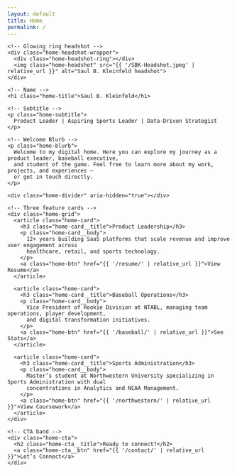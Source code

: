 ```yaml
---
layout: default
title: Home
permalink: /
---
```


<section class="home-hero">
  <div class="home-hero__inner">

    <!-- Glowing ring headshot -->
    <div class="home-headshot-wrapper">
      <div class="home-headshot-ring"></div>
      <img class="home-headshot" src="{{ '/SBK-Headshot.jpeg' | relative_url }}" alt="Saul B. Kleinfeld headshot">
    </div>

    <!-- Name -->
    <h1 class="home-title">Saul B. Kleinfeld</h1>

    <!-- Subtitle -->
    <p class="home-subtitle">
      Product Leader | Aspiring Sports Leader | Data-Driven Strategist
    </p>

    <!-- Welcome Blurb -->
    <p class="home-blurb">
      Welcome to my digital home. Here you can explore my journey as a product leader, baseball executive,
      and student of the game. Feel free to learn more about my work, projects, and experiences —
      or get in touch directly.
    </p>

    <div class="home-divider" aria-hidden="true"></div>

    <!-- Three feature cards -->
    <div class="home-grid">
      <article class="home-card">
        <h3 class="home-card__title">Product Leadership</h3>
        <p class="home-card__body">
          12+ years building SaaS platforms that scale revenue and improve user engagement across
          healthcare, retail, and sports technology.
        </p>
        <a class="home-btn" href="{{ '/resume/' | relative_url }}">View Resume</a>
      </article>

      <article class="home-card">
        <h3 class="home-card__title">Baseball Operations</h3>
        <p class="home-card__body">
          Vice President of Rookie Division at NTABL, managing team operations, player development,
          and digital transformation initiatives.
        </p>
        <a class="home-btn" href="{{ '/baseball/' | relative_url }}">See Stats</a>
      </article>

      <article class="home-card">
        <h3 class="home-card__title">Sports Administration</h3>
        <p class="home-card__body">
          Master’s student at Northwestern University specializing in Sports Administration with dual
          concentrations in Analytics and NCAA Management.
        </p>
        <a class="home-btn" href="{{ '/northwestern/' | relative_url }}">View Coursework</a>
      </article>
    </div>

    <!-- CTA band -->
    <div class="home-cta">
      <h2 class="home-cta__title">Ready to connect?</h2>
      <a class="home-cta__btn" href="{{ '/contact/' | relative_url }}">Let’s Connect</a>
    </div>

  </div>
</section>